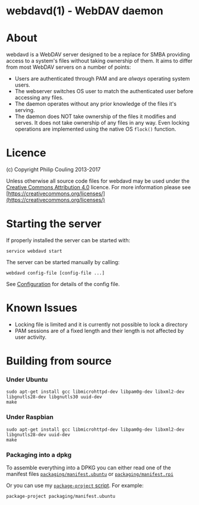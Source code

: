 # webdavd(1) - WebDAV daemon

# About

webdavd is a WebDAV server designed to be a replace for SMBA providing access to a system's files without taking ownership of them.  It aims to differ from most WebDAV servers on a number of points:

 - Users are authenticated through PAM and are *always* operating system users.
 - The webserver switches OS user to match the authenticated user before accessing any files.
 - The daemon operates without any prior knowledge of the files it's serving.  
 - The daemon does NOT take ownership of the files it modifies and serves. It does not take ownership of any files in any way.  Even locking operations are implemented using the native OS `flock()` function.

# Licence

(c) Copyright Philip Couling 2013-2017

Unless otherwise all source code files for webdavd may be used under the [Creative Commons Attribution 4.0](CCBY.md) licence. For more information please see [https://creativecommons.org/licenses/](https://creativecommons.org/licenses/)
#  Starting the server

If properly installed the server can be started with:

    service webdavd start

The server can be started manually by calling:

    webdavd config-file [config-file ...]
    
See [Configuration](Configuration.md) for details of the config file.

# Known Issues

 - Locking file is limited and it is currently not possible to lock a directory
 - PAM sessions are of a fixed length and their length is not affected by user activity.
 
# Building from source

### Under Ubuntu

    sudo apt-get install gcc libmicrohttpd-dev libpam0g-dev libxml2-dev libgnutls28-dev libgnutls30 uuid-dev
    make

### Under Raspbian

    sudo apt-get install gcc libmicrohttpd-dev libpam0g-dev libxml2-dev libgnutls28-dev uuid-dev
    make

### Packaging into a dpkg

To assemble everything into a DPKG you can either read one of the manifest files [`packaging/manifest.ubuntu`](packaging/manifest.ubuntu) or [`packaging/manifest.rpi`](`packaging/manifest.rpi`)

Or you can use my [`package-project` script](https://github.com/couling/DpkgBuildTools).  For example:

    package-project packaging/manifest.ubuntu

